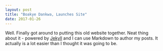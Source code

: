 ```yaml
---
layout: post
title: "Boakye Dankwa, Launches Site"
date: 2017-01-26
---
```


Well. Finally got around to putting this old website together. 
Neat thing about it - powered by [Jekyll](http://jekyllrb.com) and I can use Markdown to author my posts. 
It actually is a lot easier than I thought it was going to be.